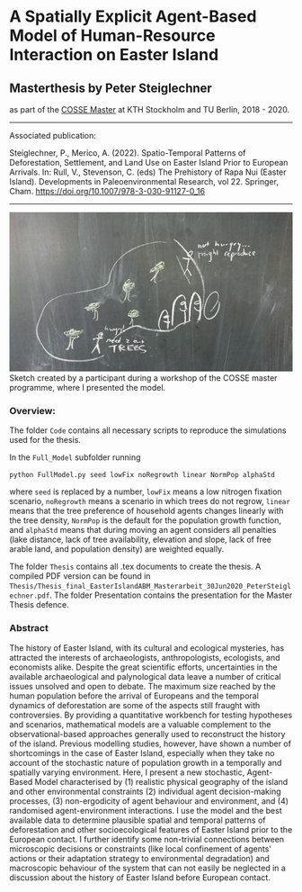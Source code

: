 # A Spatially Explicit Agent-Based Model of Human-Resource Interaction on Easter Island
## Masterthesis by Peter Steiglechner

as part of the [COSSE Master](https://www.kth.se/en/studies/master/computer-simulations-for-science-and-engineering/msc-computer-simulations-for-science-and-engineering-1.44243) at KTH Stockholm and TU Berlin, 2018 - 2020.

***
Associated publication: 

Steiglechner, P., Merico, A. (2022). Spatio-Temporal Patterns of Deforestation, Settlement, and Land Use on Easter Island Prior to European Arrivals. In: Rull, V., Stevenson, C. (eds) The Prehistory of Rapa Nui (Easter Island). Developments in Paleoenvironmental Research, vol 22. Springer, Cham. https://doi.org/10.1007/978-3-030-91127-0_16
***

<img src="COSSE_workshop_tafel" alt="drawing" width="600"/>
Sketch created by a participant during a workshop of the COSSE master programme, where I presented the model.

### Overview:

The folder `Code` contains all necessary scripts to reproduce the simulations used for the thesis.

In the `Full_Model` subfolder running 
```
python FullModel.py seed lowFix noRegrowth linear NormPop alphaStd
```
where `seed` is replaced by a number, `lowFix` means a low nitrogen fixation scenario, `noRegrowth` means a scenario in which trees do not regrow, `linear` means that the tree preference of household agents changes linearly with the tree density, `NormPop` is the default for the population growth function, and `alphaStd` means that during moving an agent considers all penalties (lake distance, lack of tree availability, elevation and slope, lack of free arable land, and population density) are weighted equally.

The folder `Thesis` contains all .tex documents to create the thesis. A compiled PDF version can be found in `Thesis/Thesis_final_EasterIslandABM_Masterarbeit_30Jun2020_PeterSteiglechner.pdf`. The folder Presentation contains the presentation for the Master Thesis defence.

### Abstract
The history of Easter Island, with its cultural and ecological mysteries, has attracted the interests of archaeologists, anthropologists, ecologists, and economists alike. Despite the great scientific efforts, uncertainties in the available archaeological and palynological data leave a number of critical issues unsolved and open to debate. The maximum size reached by the human population before the arrival of Europeans and the temporal dynamics of deforestation are some of the aspects still fraught with controversies. By providing a quantitative workbench for testing hypotheses and scenarios, mathematical models are a valuable complement to the observational-based approaches generally used to reconstruct the history of the island. Previous modelling studies, however, have shown a number of shortcomings in the case of Easter Island, especially when they take no account of the stochastic nature of population growth in a temporally and spatially varying environment. Here, I present a new stochastic, Agent-Based Model characterised by (1) realistic physical geography of the island and other environmental constraints (2) individual agent decision-making processes, (3) non-ergodicity of agent behaviour and environment, and (4) randomised agent-environment interactions. I use the model and the best available data to determine plausible spatial and temporal patterns of deforestation and other socioecological features of Easter Island prior to the European contact. I further identify some non-trivial connections between microscopic decisions or constraints (like local confinement of agents' actions or their adaptation strategy to environmental degradation) and macroscopic behaviour of the system that can not easily be neglected in a discussion about the history of Easter Island before European contact.
